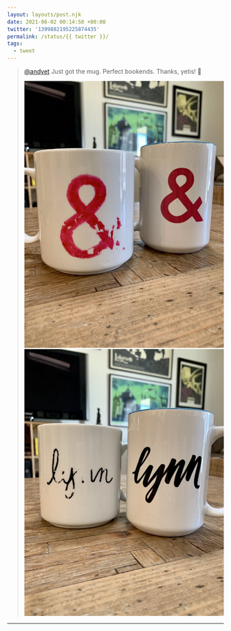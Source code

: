 ```yaml
---
layout: layouts/post.njk
date: 2021-06-02 00:14:58 +00:00
twitter: '1399882195225874435'
permalink: /status/{{ twitter }}/
tags: 
  - tweet
---
```


> [@andyet](https://twitter.com/andyet) Just got the mug. Perfect bookends. Thanks, yetis! 🥰 
> 
> ![Two mugs each with a pink ampersand, the first has partially rubbed off with years of wear.](/img/1399882195225874435-E21hb36VkAIaC__.jpg)
> ![The same two mugs flipped with “Lynn” written in cursive, the first also worn away from use.](/img/1399882195225874435-E21hb36VcAQKZFG.jpg)

---
